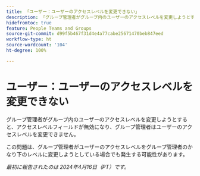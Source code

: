 ```yaml
---
title: 「ユーザー：ユーザーのアクセスレベルを変更できない」
description: 「グループ管理者がグループ内のユーザーのアクセスレベルを変更しようとすると、アクセスレベルフィールドが無効になり、グループ管理者はユーザーのアクセスレベルを変更できません。」
hidefromtoc: true
feature: People Teams and Groups
source-git-commit: d99f5b467f31d4e4a77cabe25671470beb847eed
workflow-type: ht
source-wordcount: '104'
ht-degree: 100%

---
```



# ユーザー：ユーザーのアクセスレベルを変更できない

<!--

>[!NOTE]
>
>This issue was fixed on May 9, 2024.

-->

グループ管理者がグループ内のユーザーのアクセスレベルを変更しようとすると、アクセスレベルフィールドが無効になり、グループ管理者はユーザーのアクセスレベルを変更できません。

この問題は、グループ管理者がユーザーのアクセスレベルをグループ管理者のかなり下のレベルに変更しようとしている場合でも発生する可能性があります。

_最初に報告されたのは 2024年4月16日（PT）です。_

